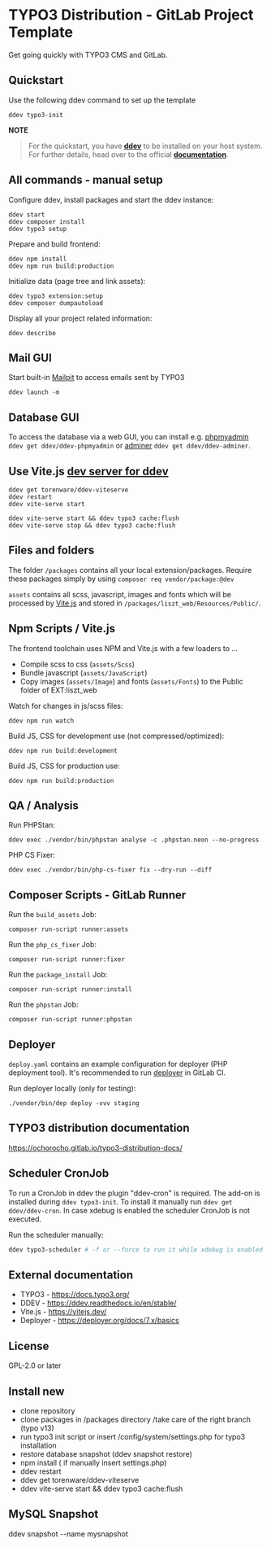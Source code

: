 # TYPO3 Distribution - GitLab Project Template

Get going quickly with TYPO3 CMS and GitLab.

## Quickstart

Use the following ddev command to set up the template

`ddev typo3-init`

**NOTE**

> For the quickstart, you have **[ddev](https://ddev.readthedocs.io/en/stable/)** to
be installed on your host system. For further details, head over to the official **[documentation](https://ochorocho.gitlab.io/typo3-distribution-docs/)**.


## All commands - manual setup

Configure ddev, install packages and start the ddev instance:

```
ddev start
ddev composer install
ddev typo3 setup
```

Prepare and build frontend:

```
ddev npm install
ddev npm run build:production
```

Initialize data (page tree and link assets):

```
ddev typo3 extension:setup
ddev composer dumpautoload
```

Display all your project related information:

```
ddev describe
```

## Mail GUI

Start built-in [Mailpit](https://github.com/axllent/mailpit) to access emails sent by TYPO3

```
ddev launch -m
```

## Database GUI

To access the database via a web GUI, you can install e.g. [phpmyadmin](https://www.phpmyadmin.net/)
`ddev get ddev/ddev-phpmyadmin` or [adminer](https://www.adminer.org/de/) `ddev get ddev/ddev-adminer`.

## Use Vite.js [dev server for ddev](https://github.com/torenware/ddev-viteserve#getting-started)

```
ddev get torenware/ddev-viteserve
ddev restart
ddev vite-serve start
```

```
ddev vite-serve start && ddev typo3 cache:flush
ddev vite-serve stop && ddev typo3 cache:flush
```

## Files and folders

The folder `/packages` contains all your local extension/packages.
Require these packages simply by using `composer req vendor/package:@dev`

`assets` contains all scss, javascript, images and fonts which will be processed
by [Vite.js](https://vitejs.dev/) and stored in `/packages/liszt_web/Resources/Public/`.

## Npm Scripts / Vite.js

The frontend toolchain uses NPM and Vite.js with a few loaders to ...
  * Compile scss to css (`assets/Scss`)
  * Bundle javascript (`assets/JavaScript`)
  * Copy images (`assets/Image`) and fonts (`assets/Fonts`) to the Public folder of EXT:liszt_web

Watch for changes in js/scss files:
```
ddev npm run watch
```

Build JS, CSS for development use (not compressed/optimized):
```
ddev npm run build:development
```

Build JS, CSS for production use:
```
ddev npm run build:production
```

## QA / Analysis

Run PHPStan:
```
ddev exec ./vendor/bin/phpstan analyse -c .phpstan.neon --no-progress
```

PHP CS Fixer:
```
ddev exec ./vendor/bin/php-cs-fixer fix --dry-run --diff
```

## Composer Scripts - GitLab Runner

Run the `build_assets` Job:
```
composer run-script runner:assets
```

Run the `php_cs_fixer` Job:
```
composer run-script runner:fixer
```

Run the `package_install` Job:
```
composer run-script runner:install
```

Run the `phpstan` Job:
```
composer run-script runner:phpstan
```

## Deployer

`deploy.yaml` contains an example configuration for deployer
(PHP deployment tool). It's recommended to run [deployer](https://deployer.org/)
in GitLab CI.

Run deployer locally (only for testing):
```
./vendor/bin/dep deploy -vvv staging
```

## TYPO3 distribution documentation

https://ochorocho.gitlab.io/typo3-distribution-docs/

## Scheduler CronJob

To run a CronJob in ddev the plugin "ddev-cron" is required.
The add-on is installed during `ddev typo3-init`.
To install it manually run `ddev get ddev/ddev-cron`.
In case xdebug is enabled the scheduler CronJob is not executed.

Run the scheduler manually:

```bash
ddev typo3-scheduler # -f or --force to run it while xdebug is enabled
```

## External documentation

  * TYPO3 - https://docs.typo3.org/
  * DDEV - https://ddev.readthedocs.io/en/stable/
  * Vite.js - https://vitejs.dev/
  * Deployer - https://deployer.org/docs/7.x/basics

## License

GPL-2.0 or later



## Install new
- clone repository
- clone packages in /packages directory  /take care of the right branch (typo v13)
- run typo3 init script or insert /config/system/settings.php for typo3 installation
- restore database snapshot (ddev snapshot restore)
- npm install ( if manually insert settings.php)
- ddev restart
- ddev get torenware/ddev-viteserve
- ddev vite-serve start && ddev typo3 cache:flush


## MySQL Snapshot
ddev snapshot --name mysnapshot
